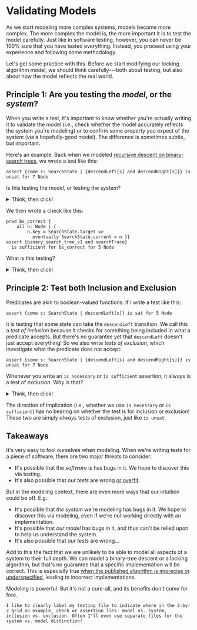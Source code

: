 # Validating Models

As we start modeling more complex systems, models become more complex. The more complex the model is, the more important it is to test the model carefully. Just like in software testing, however, you can never be 100% sure that you have tested everything. Instead, you proceed using your experience and following some methodology. 

Let's get some practice with this. Before we start modifying our locking algorithm model, we should think carefully---both about testing, but also about how the model reflects the real world. 

## Principle 1: Are you testing the _model_, or the _system_? 

When you write a test, it's important to know whether you're actually writing it to validate the model (i.e., check whether the model accurately reflects the system you're modeling) or to confirm some property you expect of the system (via a hopefully-good model). The difference is sometimes subtle, but important.

Here's an example. Back when we modeled [recursive descent on binary-search trees](../bst/descent.md), we wrote a test like this:

```
assert {some s: SearchState | {descendLeft[s] and descendRight[s]}} is unsat for 7 Node 
```

Is this testing the model, or testing the system?

<details>
<summary>Think, then click!</summary>

This is a test of the _model_. We're checking that these two transition predicates we wrote can't execute at the same time. If this wasn't true, we wouldn't be faithfully modeling the recursive descent, because it would mean that sometimes, the two branches of the algorithm's `if` conditional would execute in parallel. 

</details>

We then wrote a check like this:

```
pred bs_correct {
    all n: Node | {
        n.key = SearchState.target => 
          eventually SearchState.current = n }}
assert {binary_search_tree_v1 and searchTrace} 
  is sufficient for bs_correct for 5 Node
```

What is this testing?

<details>
<summary>Think, then click!</summary>

This is checking that, assuming our model is correct, the _system_ gives us a property that we care about. When it passes, we gain knowledge about binary search trees&mdash;not so much about our model of them. 

Of course, if it _failed_ we'd learn that our model was wrong, but only because we know that BSTs work! And if it passes, it's still possible that the model is wrong. This is why, in practice, we test the model. For example, if `searchTrace` turned out to be unsatisfiable, that would make this property check pass for the wrong reasons. So we'll test:

```
assert {searchTrace} is sat for 5 Node
```

</details>

## Principle 2: Test both Inclusion and Exclusion 

Predicates are akin to boolean-valued functions. If I write a test like this:

```
assert {some s: SearchState | descendLeft[s]} is sat for 5 Node
```

it is testing that some state can take the `descendLeft` transition. We call this a _test of inclusion_ because it checks for something being included in what a predicate accepts. But there's no guarantee yet that `descendLeft` doesn't just accept everything! So we also write _tests of exclusion_, which investigate what the predicate does not accept:

```
assert {some s: SearchState | {descendLeft[s] and descendRight[s]}} is unsat for 7 Node 
```

Whenever you write an `is necessary` or `is sufficient` assertion, it always is a test of _exclusion_. Why is that?

<details>
<summary>Think, then click!</summary>

Because `assert A is sufficient for B` means that it should be impossible to find a way to satisfy `A` but not satisfy `B`. That is, we can always rewrite the assertion as:

```
assert {A and not B} is unsat
```

</details>

The direction of implication (i.e., whether we use `is necessary` or `is sufficient`) has no bearing on whether the test is for inclusion or exclusion! These two are simply _always_ tests of exclusion, just like `is unsat`.

## Takeaways 

It's very easy to fool ourselves when modeling. When we're writing tests for a piece of software, there are two major threats to consider: 
* It's possible that the _software_ is has bugs in it. We hope to discover this via testing.
* It's also possible that _our tests_ are wrong [or overfit](../properties/pbt.md).

But in the modeling context, there are even more ways that our intuition could be off. E.g.:
* It's possible that _the system_ we're modeling has bugs in it. We hope to discover this via modeling, even if we're not working directly with an implementation.
* It's possible that _our model_ has bugs in it, and thus can't be relied upon to help us understand the system. 
* It's also possible that _our tests_ are wrong... 

Add to this the fact that we are unlikely to be able to model all aspects of a system to their full depth. We can model a binary-tree descent or a locking algorithm, but that's no guarantee that a specific implementation will be correct. This is especially true [when the published algorithm is imprecise or underspecified](https://www.pamelazave.com/chord-ccr.pdf), leading to incorrect implementations.

Modeling is powerful. But it's not a cure-all, and its benefits don't come for free. 

~~~admonish tip title="Be clear."
I like to clearly label my testing file to indicate where in the 2-by-2 grid an example, check or assertion lies: model vs. system, inclusion vs. exclusion. Often I'll even use separate files for the system vs. model distinction! 
~~~
